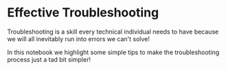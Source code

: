 # Effective Troubleshooting

Troubleshooting is a skill every technical individual needs to have because we will all inevitably run into errors we can't solve!

In this notebook we highlight some simple tips to make the troubleshooting process just a tad bit simpler!
